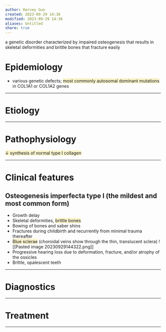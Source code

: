 ```yaml
---
author: Harvey Guo
created: 2023-09-29 14:36
modified: 2023-09-29 14:36
aliases: Untitled
share: true
---
```

a genetic disorder characterized by impaired osteogenesis that results in skeletal deformities and brittle bones that fracture easily
# Epidemiology
- various genetic defects; <span style="background:rgba(240, 200, 0, 0.2)">most commonly autosomal dominant mutations</span> in COL1A1 or COL1A2 genes

---
# Etiology


---
# Pathophysiology
<span style="background:rgba(240, 200, 0, 0.2)">↓ synthesis of normal type I collagen</span>

---
# Clinical features
## Osteogenesis imperfecta type I (the mildest and most common form)
- Growth delay
- Skeletal deformities, <span style="background:rgba(240, 200, 0, 0.2)">brittle bones</span>
- Bowing of bones and saber shins 
- Fractures during childbirth  and recurrently from minimal trauma thereafter
- <span style="background:rgba(240, 200, 0, 0.2)">Blue sclerae</span> (choroidal veins show through the thin, translucent sclera) ![[Pasted image 20230929144322.png]]
- Progressive hearing loss due to deformation, fracture, and/or atrophy of the ossicles
- Brittle, opalescent teeth

---
# Diagnostics


---
# Treatment


---
